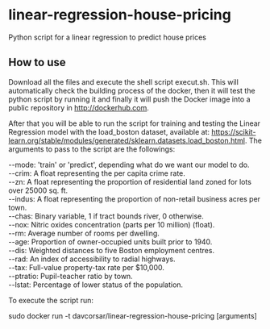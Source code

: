 # linear-regression-house-pricing
Python script for a linear regression to predict house prices

## How to use
Download all the files and execute the shell script execut.sh. This will automatically check the building process of the docker, then it will test the python script by running it and finally it will push the Docker image into a public repository in http://dockerhub.com.

After that you will be able to run the script for training and testing the Linear Regression model with the load_boston dataset, available at: https://scikit-learn.org/stable/modules/generated/sklearn.datasets.load_boston.html. The arguments to pass to the script are the followings:

--mode: 'train' or 'predict', depending what do we want our model to do.  
--crim: A float representing the per capita crime rate.  
--zn: A float representing the proportion of residential land zoned for lots over 25000 sq. ft.  
--indus: A float representing the proportion of non-retail business acres per town.  
--chas: Binary variable, 1 if tract bounds river, 0 otherwise.  
--nox: Nitric oxides concentration (parts per 10 million) (float).  
--rm: Average number of rooms per dwelling.  
--age: Proportion of owner-occupied units built prior to 1940.  
--dis: Weighted distances to five Boston employment centres.  
--rad: An index of accessibility to radial highways.  
--tax: Full-value property-tax rate per $10,000.  
--ptratio: Pupil-teacher ratio by town.  
--lstat: Percentage of lower status of the population.  

To execute the script run:

sudo docker run -t davcorsar/linear-regression-house-pricing [arguments]
